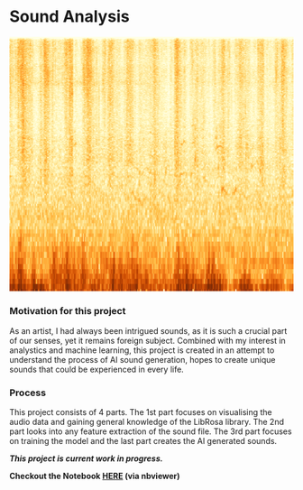 <h1>Sound Analysis</h1>

![project image](/woods_spectrogram.png)

<h3>Motivation for this project</h3>

As an artist, I had always been intrigued sounds, as it is such a crucial part of our senses, yet it remains foreign subject. Combined with my interest in analystics and machine learning, this project is created in an attempt to understand the process of AI sound generation, hopes to create unique sounds that could be experienced in every life.

<h3>Process</h3>

This project consists of 4 parts. The 1st part focuses on visualising the audio data and gaining general knowledge of the LibRosa library. The 2nd part looks into any feature extraction of the sound file. The 3rd part focuses on training the model and the last part creates the AI generated sounds.

<b> *This project is current work in progress.* </b>  

<b> Checkout the Notebook [HERE](https://nbviewer.jupyter.org/github/SusanQu/sound-analysis/blob/main/sound_analysis.ipynb) (via nbviewer) </b>
